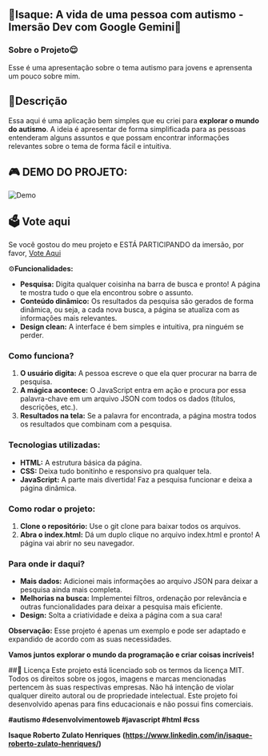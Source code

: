 ## 🧩**Isaque: A vida de uma pessoa com autismo - Imersão Dev com Google Gemini**🌻

### **Sobre o Projeto**😌
Esse é uma apresentação sobre o tema autismo para jovens e aprensenta um pouco sobre mim. 

## 📔Descrição
Essa aqui é uma aplicação bem simples que eu criei para **explorar o mundo do autismo**. A ideia é apresentar de forma simplificada para as pessoas entenderam alguns assuntos e que possam encontrar informações relevantes sobre o tema de forma fácil e intuitiva.

## 🎮 DEMO DO PROJETO:
![Demo](https://teasobre-mim.vercel.app/)

## 🗳️ Vote aqui
Se você gostou do meu projeto e ESTÁ PARTICIPANDO da imersão, por favor, [Vote Aqui](https://discord.com/channels/1277631721822748742/1277631722716008535/1281820909887426613)

⚙️**Funcionalidades:**

* **Pesquisa:** Digita qualquer coisinha na barra de busca e pronto! A página te mostra tudo o que ela encontrou sobre o assunto. 
* **Conteúdo dinâmico:** Os resultados da pesquisa são gerados de forma dinâmica, ou seja, a cada nova busca, a página se atualiza com as informações mais relevantes.
* **Design clean:** A interface é bem simples e intuitiva, pra ninguém se perder. 

### **Como funciona?**

1. **O usuário digita:** A pessoa escreve o que ela quer procurar na barra de pesquisa.
2. **A mágica acontece:** O JavaScript entra em ação e procura por essa palavra-chave em um arquivo JSON com todos os dados (títulos, descrições, etc.).
3. **Resultados na tela:** Se a palavra for encontrada, a página mostra todos os resultados que combinam com a pesquisa.

### **Tecnologias utilizadas:**

* **HTML:** A estrutura básica da página.
* **CSS:** Deixa tudo bonitinho e responsivo pra qualquer tela.
* **JavaScript:** A parte mais divertida! Faz a pesquisa funcionar e deixa a página dinâmica.

### **Como rodar o projeto:**

1. **Clone o repositório:** Use o git clone para baixar todos os arquivos.
2. **Abra o index.html:** Dá um duplo clique no arquivo index.html e pronto! A página vai abrir no seu navegador.

### **Para onde ir daqui?**

* **Mais dados:** Adicionei mais informações ao arquivo JSON para deixar a pesquisa ainda mais completa.
* **Melhorias na busca:** Implementei filtros, ordenação por relevância e outras funcionalidades para deixar a pesquisa mais eficiente.
* **Design:** Solta a criatividade e deixa a página com a sua cara!

**Observação:** Esse projeto é apenas um exemplo e pode ser adaptado e expandido de acordo com as suas necessidades.

**Vamos juntos explorar o mundo da programação e criar coisas incríveis!** 

##📜 Licença
Este projeto está licenciado sob os termos da licença MIT. Todos os direitos sobre os jogos, imagens e marcas mencionadas pertencem às suas respectivas empresas. Não há intenção de violar qualquer direito autoral ou de propriedade intelectual. Este projeto foi desenvolvido apenas para fins educacionais e não possui fins comerciais.

**#autismo #desenvolvimentoweb #javascript #html #css**

**Isaque Roberto Zulato Henriques**
**(https://www.linkedin.com/in/isaque-roberto-zulato-henriques/)**
